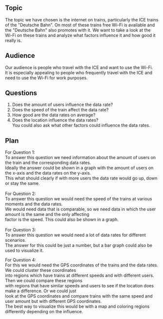 ## Topic 
The topic we have chosen is the internet on trains, particularly the ICE trains of the "Deutsche Bahn".
On most of these trains free Wi-Fi is available and the "Deutsche Bahn" also promotes with it.  We want to take a look at the Wi-Fi on these trains 
and analyze what factors influence it and how good it really is. 
## Audience
Our audience is people who travel with the ICE and want to use the Wi-Fi. \
It is especially appealing to people who frequently travel with the ICE and need to use the Wi-Fi for work purposes. 

## Questions 
1. Does the amount of users influence the data rate?
2. Does the speed of the train affect the data rate?
3. How good are the data rates on average?
4. Does the location influence the data rates? \
You could also ask what other factors could influence the data rates. 
## Plan 
For Question 1: \
To answer this question we need information about the amount of users on the train and the corresponding data rates. \
Ideally the answer could be shown in a graph with the amount of users on the x-axis and the data rates on the y-axis. \
This what should clearly if with more users the data rate would go up, down or stay the same. \
\
For Question 2:\
To answer this question we would need the speed of the trains at various moments and the data rates. \
We would need data that is comparable, so we need data in which the user amount is the same and the only affecting \
factor is the speed. 
This could also be shown in a graph.\
\
For Question 3: \
To answer this question we would need a lot of data rates for different scenarios. \
The answer for this could be just a number, but a bar graph could also be used to visualize it.

For Question 4:\
For this we would need the GPS coordinates of the trains and the data rates. We could cluster these coordinates \
into regions which have trains at different speeds and with different users. Then we could compare these regions \
with regions that have similar speeds and users to see if the location does make a difference. Or we could just \
look at the GPS coordinates and compare trains with the same speed and user amount but with different GPS coordinates.\
The best way to visualize this would be with a map and coloring regions differently depending on the influence. 


